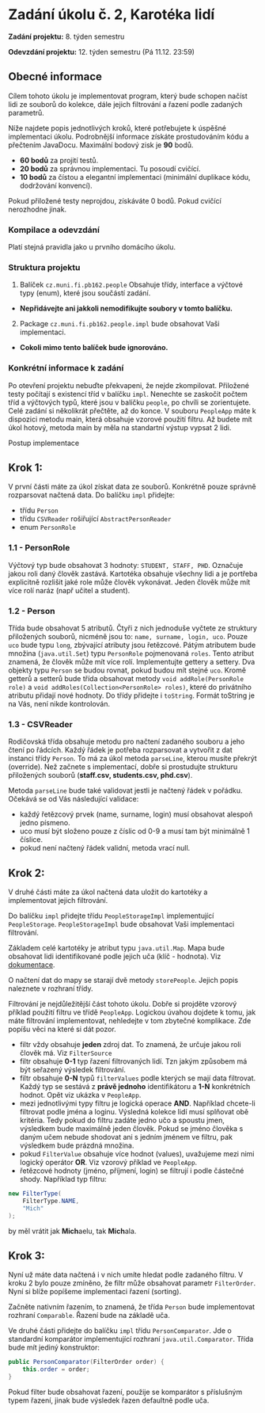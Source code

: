 Zadání úkolu č. 2, Karotéka lidí
====================================

**Zadání projektu:** 8. týden semestru

**Odevzdání projektu:** 12. týden semestru (Pá 11.12. 23:59)

Obecné informace
-------------------
Cílem tohoto úkolu je implementovat program, který bude schopen načíst lidi ze souborů do kolekce, dále jejich filtrování a řazení podle zadaných parametrů.

Níže najdete popis jednotlivých kroků, které potřebujete k úspěšné implementaci úkolu. Podrobnější informace získáte prostudováním kódu a přečtením JavaDocu. Maximální bodový zisk je **90** bodů.

- **60 bodů** za projití testů.
- **20 bodů** za správnou implementaci. Tu posoudí cvičící.
- **10 bodů** za čístou a elegantní implementaci (minimální duplikace kódu, dodržování konvencí).

Pokud přiložené testy neprojdou, získáváte 0 bodů. Pokud cvičící nerozhodne jinak.

### Kompilace a odevzdání

Platí stejná pravidla jako u prvního domácího úkolu.

### Struktura projektu

1. Balíček ```cz.muni.fi.pb162.people``` Obsahuje třídy, interface a výčtové typy (enum), které jsou součástí zadání.
  - **Nepřidávejte ani jakkoli nemodifikujte soubory v tomto balíčku.**
2. Package  ```cz.muni.fi.pb162.people.impl``` bude obsahovat Vaši implementaci.
  - **Cokoli mimo tento balíček bude ignorováno.**

### Konkrétní informace k zadání

Po otevření projektu nebuďte překvapeni, že nejde zkompilovat. Přiložené testy počítají s existencí tříd v balíčku ```impl```. Nenechte se zaskočit počtem tříd a výčtových typů, které jsou v balíčku ```people```, po chvíli se zorientujete. Celé zadání si několikrát přečtěte, až do konce.
V souboru ```PeopleApp``` máte k dispozici metodu main, která obsahuje vzorové použití filtru. Až budete mít úkol hotový, metoda main by měla na standartní výstup vypsat 2 lidi.

Postup implementace

Krok 1: 
---------------------------
V první části máte za úkol získat data ze souborů. Konkrétně pouze správně rozparsovat načtená data. Do balíčku ```impl``` přidejte:

- třídu ```Person```
- třídu ```CSVReader``` rošiřující ```AbstractPersonReader```
- enum ```PersonRole```

### 1.1 - PersonRole

Výčtový typ bude obsahovat 3 hodnoty: ```STUDENT, STAFF, PHD```.
Označuje jakou roli daný člověk zastává. Kartotéka obsahuje všechny lidi a je portřeba explicitně rozlišit jaké role může člověk vykonávat. Jeden člověk může mít více rolí naráz (např učitel a student).

### 1.2 - Person

Třída bude obsahovat 5 atributů. Čtyři z nich jednoduše vyčtete ze struktury přiložených souborů, nicméně jsou to: ```name, surname, login, uco```. Pouze ```uco``` bude typu ```long```, zbývající atributy jsou řetězcové. Pátým atributem bude množina (```java.util.Set```) typu ```PersonRole``` pojmenovaná ```roles```. Tento atribut znamená, že člověk může mít více rolí. Implementujte gettery a settery. Dva objekty typu ```Person``` se budou rovnat, pokud budou mít stejné ```uco```.
Kromě getterů a setterů bude třída obsahovat metody ```void addRole(PersonRole role)``` a ```void addRoles(Collection<PersonRole> roles)```, které do privátního atributu přidají nové hodnoty. Do třídy přidejte i ```toString```. Formát toString je na Vás, není nikde kontrolován.

### 1.3 - CSVReader

Rodičovská třída obsahuje metodu pro načtení zadaného souboru a jeho čtení po řádcích. Každý řádek je potřeba rozparsovat a vytvořit z dat instanci třídy ```Person```. To má za úkol metoda ```parseLine```, kterou musíte překrýt (override). Než začnete s implementací, dobře si prostudujte strukturu přiložených souborů (**staff.csv, students.csv, phd.csv**).

Metoda ```parseLine``` bude také validovat jestli je načtený řádek v pořádku. Očekává se od Vás následující validace:

- každý řetězcový prvek (name, surname, login) musí obsahovat alespoň jedno písmeno.
- uco musí být složeno pouze z číslic od 0-9 a musí tam být minimálně 1 číslice.
- pokud není načtený řádek validní, metoda vrací null.

Krok 2: 
------------------------------
V druhé části máte za úkol načtená data uložit do kartotéky a implementovat jejich filtrování.

Do balíčku ```impl``` přidejte třídu ```PeopleStorageImpl``` implementující ```PeopleStorage```. ```PeopleStorageImpl``` bude obsahovat Vaši implementaci filtrování.

Základem celé kartotéky je atribut typu ```java.util.Map```. Mapa bude obsahovat lidi identifikované podle jejich uča (klíč - hodnota). Viz [dokumentace](http://docs.oracle.com/javase/7/docs/api/java/util/Map.html).

O načtení dat do mapy se starají dvě metody ```storePeople```. Jejich popis naleznete v rozhraní třídy.

Filtrování je nejdůležitější část tohoto úkolu. Dobře si projděte vzorový příklad použití filtru ve třídě ```PeopleApp```. Logickou úvahou dojdete k tomu, jak máte filtrování implementovat, nehledejte v tom zbytečné komplikace. Zde popíšu věci na které si dát pozor. 

- filtr vždy obsahuje **jeden** zdroj dat. To znamená, že určuje jakou roli člověk má. Viz ```FilterSource```
- filtr obsahuje **0-1** typ řazení filtrovaných lidí. Tzn jakým způsobem má být seřazený výsledek filtrování.
- filtr obsahuje **0-N** typů ```filterValues``` podle kterých se mají data filtrovat. Každý typ se sestává z **právě jednoho** identifikátoru a **1-N** konkrétních hodnot. Opět viz ukázka v ```PeopleApp```.
- mezi jednotlivými typy filtru je logická operace **AND**. Například chcete-li filtrovat podle jména a loginu. Výsledná kolekce lidí musí splňovat obě kritéria. Tedy pokud do filtru zadáte jedno učo a spoustu jmen, výsledkem bude maximálně jeden člověk. Pokud se jméno člověka s daným učem nebude shodovat ani s jedním jménem ve filtru, pak výsledkem bude prázdná množina.
- pokud ```FilterValue``` obsahuje více hodnot (values), uvažujeme mezi nimi logický operátor **OR**. Viz vzorový příklad ve ```PeopleApp```.
- řetězcové hodnoty (jméno, příjmení, login) se filtrují i podle částečné shody. Například typ filtru:

```java
new FilterType(
    FilterType.NAME, 
    "Mich"
);
```
by měl vrátit jak **Mich**aelu, tak **Mich**ala.

Krok 3: 
-------------------------------------
Nyní už máte data načtená i v nich umíte hledat podle zadaného filtru. V kroku 2 bylo pouze zmíněno, že filtr může obsahovat parametr ```FilterOrder```. Nyní si blíže popíšeme implementaci řazení (sorting).

Začněte nativním řazením, to znamená, že třída ```Person``` bude implementovat rozhraní ```Comparable```. Řazení bude na základě uča.

Ve druhé části přidejte do balíčku ```impl``` třídu ```PersonComparator```. Jde o standardní komparátor implementující rozhraní ```java.util.Comparator```. Třída bude mít jediný konstruktor:
```java
public PersonComparator(FilterOrder order) {
    this.order = order;
}
```

Pokud filter bude obsahovat řazení, použije se komparátor s příslušným typem řazení, jinak bude výsledek řazen defaultně podle uča.